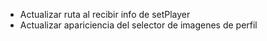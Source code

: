 - Actualizar ruta al recibir info de setPlayer
- Actualizar apariciencia del selector de imagenes de perfil
